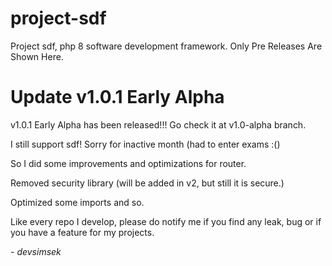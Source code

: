# project-sdf
Project sdf, php 8 software development framework.
Only Pre Releases Are Shown Here.

# Update v1.0.1 Early Alpha
v1.0.1 Early Alpha has been released!!! Go check it at v1.0-alpha branch.

I still support sdf! Sorry for inactive month (had to enter exams :()

So I did some improvements and optimizations for router. 

Removed security library (will be added in v2, but still it is secure.)

Optimized some imports and so.

Like every repo I develop, please do notify me if you find any leak, bug or if you have a feature for my projects.

*\- devsimsek*
